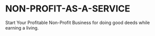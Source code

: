 # NON-PROFIT-AS-A-SERVICE
Start Your Profitable Non-Profit Business for doing good deeds while earning a living.
